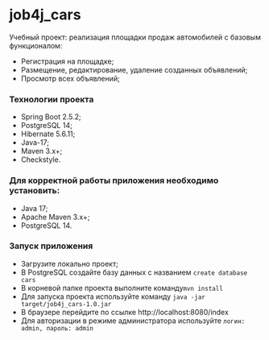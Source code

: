 # job4j_cars

Учебный проект: реализация площадки продаж автомобилей с базовым функционалом:
- Регистрация на площадке;
- Размещение, редактирование, удаление созданных объявлений;
- Просмотр всех объявлений;



### Технологии проекта
- Spring Boot 2.5.2;
- PostgreSQL 14;
- Hibernate 5.6.11;
- Java-17;
- Maven 3.x+;
- Checkstyle.

### Для корректной работы приложения необходимо установить:
- Java 17;
- Apache Maven 3.x+;
- PostgreSQL 14.

### Запуск приложения
- Загрузите локально проект;
- В PostgreSQL создайте базу данных с названием ```create database cars```
- В корневой папке проекта выполните команду```mvn install```
- Для запуска проекта используйте команду ```java -jar target/job4j_cars-1.0.jar```
- В браузере перейдите по ссылке http://localhost:8080/index
- Для авторизации в режиме администратора используйте ```логин: admin, пароль: admin```
